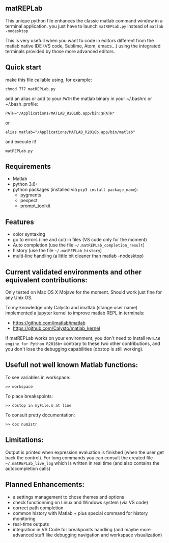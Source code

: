 matREPLab
---------

This unique python file enhances the classic matlab command window in a terminal application. you just have to launch ```matREPLab.py``` instead of ```matlab -nodesktop```

This is very usefull when you want to code in editors different from the matlab native IDE (VS code, Sublime, Atom, emacs...) using the integrated terminals provided by those more advanced editors.

Quick start
-----------

make this file callable using, for example: 

```shell
chmod 777 matREPLab.py
```

add an alias or add to your ```PATH``` the matlab binary in your ~/.bashrc or ~/.bash_profile:

```
PATH="/Applications/MATLAB_R2018b.app/bin:$PATH"
```
or

```
alias matlab="/Applications/MATLAB_R2018b.app/bin/matlab"
```

and execute it!

```shell
matREPLab.py
```

Requirements
------------
- Matlab
- python 3.6+
- python packages (installed via ```pip3 install package_name```):
  - pygments
  - pexpect
  - prompt_toolkit

Features
--------
- color syntaxing
- go to errors (line and col) in files (VS code only for the moment)
- Auto completion (use the file ```~/.matREPLab_completion_result```)
- history (use the file ```~/.matREPLab_history```)
- multi-line handling (a little bit cleaner than matlab -nodesktop)

Current validated environments and other equivalent contributions:
-----------------------------------------------------------------

Only tested on Mac OS X Mojave for the moment.
Should work just fine for any Unix OS.

To my knowledge only Calysto and imatlab (stange user name) implemented a jupyter kernel to improve matlab REPL in terminals:
- https://github.com/imatlab/imatlab
- https://github.com/Calysto/matlab_kernel

If matREPLab works on your environment, you don't need to install ```MATLAB engine for Python R2016b+``` contrary to these two other contributions, and you don't lose the debugging capabilities (dbstop is still working). 

Usefull not well known Matlab functions:
---------------------------------------

To see variables in workspace:
```
>> workspace
```

To place breakspoints:
```
>> dbstop in myFile.m at line
```

To consult pretty documentation:
```
>> doc num2str
```

Limitations:
------------

Output is printed when expression evaluation is finished (when the user get back the control). For long commands you can consult the created file ```~/.matREPLab_live_log``` which is written in real time (and also contains the autocompletion calls)

Planned Enhancements:
---------------------

- a settings management to chose themes and options
- check functionning on Linux and Windows system (via VS code)
- correct path completion
- common history with Matlab + plus special command for history monitoring
- real-time outputs
- integration in VS Code for breakpoints handling (and maybe more advanced stuff like debugging navigation and workspace visualization)